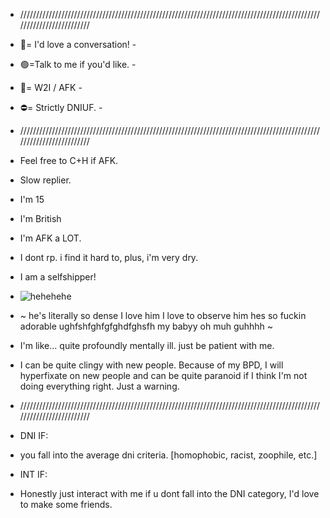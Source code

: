 - /////////////////////////////////////////////////////////////////////////////////////////////////////////////////////
- 💬= I'd love a conversation! - 
- 🟢=Talk to me if you'd like. - 
- 🌙= W2I / AFK - 
- ⛔= Strictly DNIUF. -
- /////////////////////////////////////////////////////////////////////////////////////////////////////////////////////
- Feel free to C+H if AFK.
- Slow replier.
- I'm 15
- I'm British
- I'm AFK a LOT.
- I dont rp. i find it hard to, plus, i'm very dry.
- I am a selfshipper!
- ![hehehehe](https://github.com/user-attachments/assets/eac3b13a-e00c-4963-b04a-0f180118062c)

- ~ he's literally so dense I love him I love to observe him hes so fuckin adorable ughfshfghfgfghdfghsfh my babyy oh muh guhhhh ~
- I'm like... quite profoundly mentally ill. just be patient with me.
- I can be quite clingy with new people. Because of my BPD, I will hyperfixate on new people and can be quite paranoid if I think I'm not doing everything right. Just a warning.
- /////////////////////////////////////////////////////////////////////////////////////////////////////////////////////
- DNI IF:
- you fall into the average dni criteria. [homophobic, racist, zoophile, etc.]
- INT IF:
- Honestly just interact with me if u dont fall into the DNI category, I'd love to make some friends.





